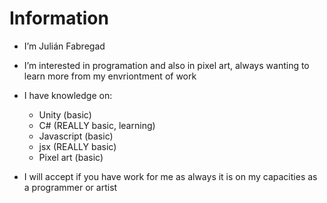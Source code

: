 # Information
- I’m Julián Fabregad

- I’m interested in programation and also in pixel art, always wanting to learn more from my envriontment of work

- I have knowledge on:
   - Unity (basic)
   - C# (REALLY basic, learning)
   - Javascript (basic)
   - jsx (REALLY basic)
   - Pixel art (basic)
  
- I will accept if you have work for me as always it is on my capacities as a programmer or artist
